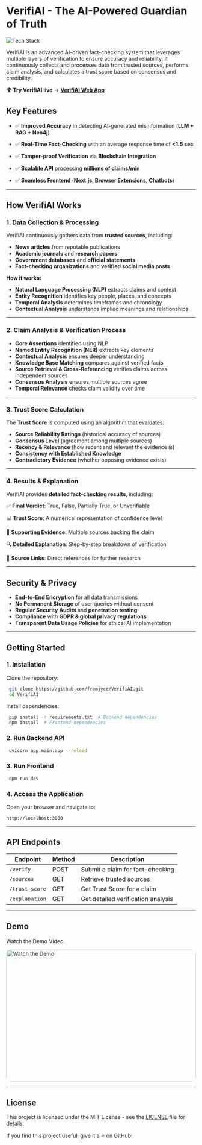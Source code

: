 # VerifiAI - The AI-Powered Guardian of Truth

![Tech Stack](https://img.shields.io/badge/Tech%20Stack-Python%20%7C%20FastAPI%20%7C%20Next.js%20%7C%20Neo4j%20%7C%20Blockchain%20%7C%20LLM%20%20%7C%20TailwindCSS-blue)

VerifiAI is an advanced AI-driven fact-checking system that leverages multiple layers of verification to ensure accuracy and reliability. It continuously collects and processes data from trusted sources, performs claim analysis, and calculates a trust score based on consensus and credibility.

🌍 **Try VerifiAI live** → **[VerifiAI Web App](https://verifi-ai.vercel.app/)**  

## Key Features
- ✅ **Improved Accuracy** in detecting AI-generated misinformation (**LLM + RAG + Neo4j**)

- ✅ **Real-Time Fact-Checking** with an average response time of **<1.5 sec**

- ✅ **Tamper-proof Verification** via **Blockchain Integration**

- ✅ **Scalable API** processing **millions of claims/min**

- ✅ **Seamless Frontend** (**Next.js, Browser Extensions, Chatbots**)

---

## How VerifiAI Works

### 1. Data Collection & Processing
VerifiAI continuously gathers data from **trusted sources**, including:
- **News articles** from reputable publications
- **Academic journals** and **research papers**
- **Government databases** and **official statements**
- **Fact-checking organizations** and **verified social media posts**

**How it works:**
- **Natural Language Processing (NLP)** extracts claims and context
- **Entity Recognition** identifies key people, places, and concepts
- **Temporal Analysis** determines timeframes and chronology
- **Contextual Analysis** understands implied meanings and relationships

---

### 2. Claim Analysis & Verification Process
- **Core Assertions** identified using NLP
- **Named Entity Recognition (NER)** extracts key elements
- **Contextual Analysis** ensures deeper understanding
- **Knowledge Base Matching** compares against verified facts
- **Source Retrieval & Cross-Referencing** verifies claims across independent sources
- **Consensus Analysis** ensures multiple sources agree
- **Temporal Relevance** checks claim validity over time

---

### 3. Trust Score Calculation
The **Trust Score** is computed using an algorithm that evaluates:
- **Source Reliability Ratings** (historical accuracy of sources)
- **Consensus Level** (agreement among multiple sources)
- **Recency & Relevance** (how recent and relevant the evidence is)
- **Consistency with Established Knowledge**
- **Contradictory Evidence** (whether opposing evidence exists)

---

### 4. Results & Explanation
VerifiAI provides **detailed fact-checking results**, including:

✅ **Final Verdict**: True, False, Partially True, or Unverifiable

📊 **Trust Score**: A numerical representation of confidence level

📑 **Supporting Evidence**: Multiple sources backing the claim

🔍 **Detailed Explanation**: Step-by-step breakdown of verification

🔗 **Source Links**: Direct references for further research

---

## Security & Privacy
- **End-to-End Encryption** for all data transmissions
- **No Permanent Storage** of user queries without consent
- **Regular Security Audits** and **penetration testing**
- **Compliance** with **GDPR & global privacy regulations**
- **Transparent Data Usage Policies** for ethical AI implementation

---

## Getting Started

### **1️. Installation**
Clone the repository:
```sh
 git clone https://github.com/fromjyce/VerifiAI.git
 cd VerifiAI
```
Install dependencies:
```sh
 pip install -r requirements.txt  # Backend dependencies
 npm install  # Frontend dependencies
```

### **2️. Run Backend API**
```sh
 uvicorn app.main:app --reload
```

### **3️. Run Frontend**
```sh
 npm run dev
```

### **4️. Access the Application**
Open your browser and navigate to:
```
http://localhost:3000
```

---

## API Endpoints
| Endpoint | Method | Description |
|----------|--------|-------------|
| `/verify` | POST | Submit a claim for fact-checking |
| `/sources` | GET | Retrieve trusted sources |
| `/trust-score` | GET | Get Trust Score for a claim |
| `/explanation` | GET | Get detailed verification analysis |


---

## Demo

Watch the Demo Video:

<a href="https://youtu.be/bmbKE0b6Wgw" target="_blank">
  <img src="https://img.youtube.com/vi/bmbKE0b6Wgw/1.jpg" alt="Watch the Demo" style="width:100%; max-width:600px; height:350px; object-fit:cover; border-radius:10px;">
</a>

---

## License
This project is licensed under the MIT License - see the [LICENSE](LICENSE) file for details.


If you find this project useful, give it a ⭐ on GitHub! 

